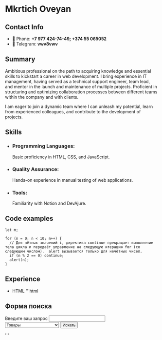 # Mkrtich Oveyan

## Contact Info
- :iphone: Phone: **+7 977 424-74-49; +374 55 065052**
- :speech_balloon: Telegram: **vwv8vwv**

## Summary
Ambitious professional on the path to acquiring knowledge and essential skills to kickstart a career in web development. I bring experience in IT management, having served as a technical support engineer, team lead, and mentor in the launch and maintenance of multiple projects. Proficient in structuring and optimizing collaboration processes between different teams within the company and with clients.

I am eager to join a dynamic team where I can unleash my potential, learn from experienced colleagues, and contribute to the development of projects.

## Skills
- ### Programming Languages:
    Basic proficiency in HTML, CSS, and JavaScript.  
- ### Quality Assurance:
    Hands-on experience in manual testing of web applications.  
- ### Tools:
    Familiarity with Notion and DevAjure.

## Code examples
    let m;
    
    for (n = 0; n < 10; n++) {
      // Для чётных значений i, директива continue прекращает выполнение тела цикла и передаёт управление на следующую итерацию for (со следующим числом).  alert вызывается только для нечётных чисел.
      if (n % 2 == 0) continue;
      alert(n);
    }

## Experience
- HTML
'''html
<h2>Форма поиска</h2>
<form>
    <label>
    Введите ваш запрос
    <input type="search">
  </label>
    <br>
    <select>
    <option disabled>В каком разделе искать?</option>
    <option>Товары</option>
    <option>Услуги</option>
  </select>
    <button>Искать</button>
</form> 
'''

